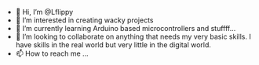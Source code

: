 - 👋 Hi, I’m @Lflippy
- 👀 I’m interested in creating wacky projects
- 🌱 I’m currently learning Arduino based microcontrollers and stuffff... 
- 💞️ I’m looking to collaborate on anything that needs my very basic skills. I have skills in the real world but very little in the digital world. 
- 📫 How to reach me ...

<!---
Lflippy/Lflippy is a ✨ special ✨ repository because its `README.md` (this file) appears on your GitHub profile.
You can click the Preview link to take a look at your changes.
--->
